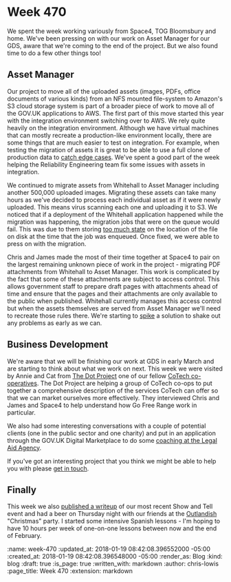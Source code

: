 Week 470
========

We spent the week working variously from Space4, TOG Bloomsbury and home. We've been pressing on with our work on Asset Manager for our GDS, aware that we're coming to the end of the project. But we also found time to do a few other things too!

## Asset Manager

Our project to move all of the uploaded assets (images, PDFs, office documents of various kinds) from an NFS mounted file-system to Amazon's S3 cloud storage system is part of a broader piece of work to move all of the GOV.UK applications to AWS. The first part of this move started this year with the integration environment switching over to AWS. We rely quite heavily on the integration environment. Although we have virtual machines that can mostly recreate a production-like environment locally, there are some things that are much easier to test on integration. For example, when testing the migration of assets it is great to be able to use a full clone of production data to [catch edge cases](https://github.com/alphagov/asset-manager/pull/396). We've spent a good part of the week helping the Reliability Engineering team fix some issues with assets in integration.

We continued to migrate assets from Whitehall to Asset Manager including another 500,000 uploaded images. Migrating these assets can take many hours as we've decided to process each individual asset as if it were newly uploaded. This means virus scanning each one and uploading it to S3. We noticed that if a deployment of the Whitehall application happened while the migration was happening, the migration jobs that were on the queue would fail. This was due to them storing [too much state](https://github.com/alphagov/asset-manager/issues/414) on the location of the file on disk at the time that the job was enqueued. Once fixed, we were able to press on with the migration.

Chris and James made the most of their time together at Space4 to pair on the largest remaining unknown piece of work in the project - migrating PDF attachments from Whitehall to Asset Manager. This work is complicated by the fact that some of these attachments are subject to access control. This allows government staff to prepare draft pages with attachments ahead of time and ensure that the pages and their attachments are only available to the public when published. Whitehall currently manages this access control but when the assets themselves are served from Asset Manager we'll need to recreate those rules there. We're starting to [spike](https://en.wikipedia.org/wiki/Spike_(software_development)) a solution to shake out any problems as early as we can.

## Business Development

We're aware that we will be finishing our work at GDS in early March and are starting to think about what we work on next. This week we were visited by Annie and Cat from [The Dot Project](http://www.thedotproject.co/) one of our fellow [CoTech co-operatives](http://coops.tech/). The Dot Project are helping a group of CoTech co-ops to put together a comprehensive description of the services CoTech can offer so that we can market ourselves more effectively. They interviewed Chris and James and Space4 to help understand how Go Free Range work in particular.

We also had some interesting conversations with a couple of potential clients (one in the public sector and one charity) and put in an application through the GOV.UK Digital Marketplace to do some [coaching at the Legal Aid Agency](https://www.digitalmarketplace.service.gov.uk//digital-outcomes-and-specialists/opportunities/6003).

If you've got an interesting project that you think we might be able to help you with please [get in touch](mailto:lets@gofreerange.com).

## Finally

This week we also [published a writeup](http://gofreerange.com/show-and-tell-40) of our most recent Show and Tell event and had a beer on Thursday night with our friends at the [Outlandish](https://outlandish.com/) "Christmas" party. I started some intensive Spanish lessons - I'm hoping to have 10 hours per week of one-on-one lessons between now and the end of February.


:name: week-470
:updated_at: 2018-01-19 08:42:08.396552000 -05:00
:created_at: 2018-01-19 08:42:08.396548000 -05:00
:render_as: Blog
:kind: blog
:draft: true
:is_page: true
:written_with: markdown
:author: chris-lowis
:page_title: Week 470
:extension: markdown

